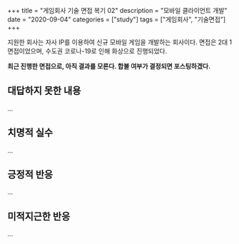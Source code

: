 +++
title = "게임회사 기술 면접 복기 02"
description = "모바일 클라이언트 개발"
date = "2020-09-04"
categories = ["study"]
tags = ["게임회사", "기술면접"]
+++

지원한 회사는 자사 IP를 이용하여 신규 모바일 게임을 개발하는 회사이다. 면접은 2대 1 면접이었으며, 
수도권 코로나-19로 인해 화상으로 진행되었다. 

**최근 진행한 면접으로, 아직 결과를 모른다. 합불 여부가 결정되면 포스팅하겠다.**

## 대답하지 못한 내용

...

## 치명적 실수

...

## 긍정적 반응

...

## 미적지근한 반응

...
